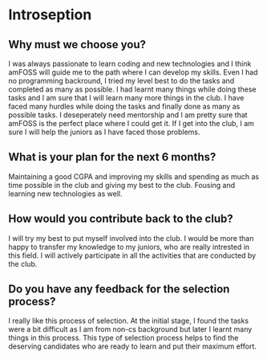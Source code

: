 # Introseption 

## Why must we choose you?
I was always passionate to learn coding and new technologies and I think amFOSS will guide me to the path where I can develop my skills. Even I had no programming backround, I tried my level best to do the tasks and completed as many as possible. I had learnt many things while doing these tasks and I am sure that I will learn many more things in the club. I have faced many hurdles while doing the tasks and finally done as many as possible tasks. I deseperately need mentorship and I am pretty sure that amFOSS is the perfect place where I could get it. If I get into the club, I am sure I will help the juniors as I have faced those problems.

## What is your plan for the next 6 months?
Maintaining a good CGPA and improving my skills and spending as much as time possible in the club and giving my best to the club. Fousing and learning new technologies as well.

## How would you contribute back to the club?
I will try my best to put myself involved into the club. I would be more than happy to transfer my knowledge to my juniors, who are really intrested in this field. I will actively participate in all the activities that are conducted by the club.

## Do you have any feedback for the selection process?
I really like this process of selection. At the initial stage, I found the tasks were a bit difficult as I am from non-cs background but later I learnt many things in this process. This type of selection process helps to find the deserving candidates who are ready to learn and put their maximum effort.

